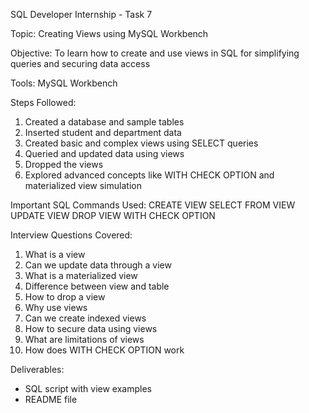 SQL Developer Internship - Task 7

Topic: Creating Views using MySQL Workbench

Objective:
To learn how to create and use views in SQL for simplifying queries and securing data access

Tools:
MySQL Workbench

Steps Followed:
1. Created a database and sample tables
2. Inserted student and department data
3. Created basic and complex views using SELECT queries
4. Queried and updated data using views
5. Dropped the views
6. Explored advanced concepts like WITH CHECK OPTION and materialized view simulation

Important SQL Commands Used:
CREATE VIEW
SELECT FROM VIEW
UPDATE VIEW
DROP VIEW
WITH CHECK OPTION

Interview Questions Covered:
1. What is a view
2. Can we update data through a view
3. What is a materialized view
4. Difference between view and table
5. How to drop a view
6. Why use views
7. Can we create indexed views
8. How to secure data using views
9. What are limitations of views
10. How does WITH CHECK OPTION work

Deliverables:
- SQL script with view examples
- README file

